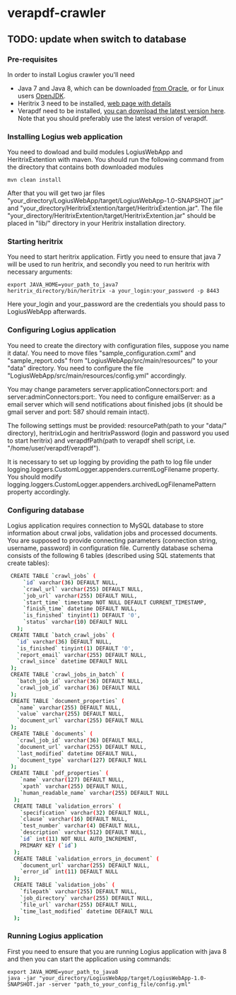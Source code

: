 # verapdf-crawler
## TODO: update when switch to database
### Pre-requisites
In order to install Logius crawler you'll need 
 * Java 7 and Java 8, which can be downloaded [from Oracle](http://www.oracle.com/technetwork/java/javase/downloads/index.html), or for 
 Linux users [OpenJDK](http://openjdk.java.net/install/index.html).
 * Heritrix 3 need to be installed, [web page with details](https://webarchive.jira.com/wiki/display/Heritrix)
 * Verapdf need to be installed, [you can download the latest version here](http://downloads.verapdf.org/).
 Note that you should preferably use the latest version of verapdf.
 
### Installing Logius web application
You need to dowload and build modules LogiusWebApp and HeritrixExtention with maven. You should run the following command from the 
directory that contains both downloaded modules

	mvn clean install

After that you will get two jar files "your_directory/LogiusWebApp/target/LogiusWebApp-1.0-SNAPSHOT.jar" and "your_directory/HeritrixExtention/target/HeritrixExtention.jar". The file "your_directory/HeritrixExtention/target/HeritrixExtention.jar" should be placed in "lib/" directory in your Heritrix installation directory.

### Starting heritrix
You need to start heritrix application. Firtly you need to ensure that java 7 will be used to run heritrix, and secondly you need to run 
heritrix with necessary arguments:

	export JAVA_HOME=your_path_to_java7
	heritrix_directory/bin/heritrix -a your_login:your_password -p 8443
    
Here your_login and your_password are the credentials you should pass to LogiusWebApp afterwards.

### Configuring Logius application
  You need to create the directory with configuration files, suppose you name it data/. You need to move files "sample_configuration.cxml" and "sample_report.ods" from "LogiusWebApp/src/main/resources/" to your "data\" directory. You need to configure the file "LogiusWebApp/src/main/resources/config.yml" accordingly. 
  
  You may change parameters server:applicationConnectors:port: and server:adminConnectors:port:. You need to configure emailServer: as a email server which will send notifications about finished jobs (it should be gmail server and port: 587 should remain intact). 
  
  The following settings must be provided: resourcePath(path to your "data/" directory), heritrixLogin and heritrixPassword (login and password you used to start heritrix) and verapdfPath(path to verapdf shell script, i.e. "/home/user/verapdf/verapdf"). 
  
  It is necessary to set up logging by providing the path to log file under logging.loggers.CustomLogger.appenders.currentLogFilename property. You should modify logging.loggers.CustomLogger.appenders.archivedLogFilenamePattern property accordingly.
  
### Configuring database
   Logius application requires connection to MySQL database to store information about crwal jobs, validation jobs and processed documents. You are supposed to provide connecting parameters (connection string, username, password) in configuration file. Currently database schema consists of the following 6 tables (described using SQL statements that create tables):
   
   ```sh
    CREATE TABLE `crawl_jobs` (
        `id` varchar(36) DEFAULT NULL,
        `crawl_url` varchar(255) DEFAULT NULL,
        `job_url` varchar(255) DEFAULT NULL,
        `start_time` timestamp NOT NULL DEFAULT CURRENT_TIMESTAMP,
        `finish_time` datetime DEFAULT NULL,
        `is_finished` tinyint(1) DEFAULT '0',
        `status` varchar(10) DEFAULT NULL
      );
    CREATE TABLE `batch_crawl_jobs` (
      `id` varchar(36) DEFAULT NULL,
      `is_finished` tinyint(1) DEFAULT '0',
      `report_email` varchar(255) DEFAULT NULL,
      `crawl_since` datetime DEFAULT NULL
    );
    CREATE TABLE `crawl_jobs_in_batch` (
      `batch_job_id` varchar(36) DEFAULT NULL,
      `crawl_job_id` varchar(36) DEFAULT NULL
    );
    CREATE TABLE `document_properties` (
      `name` varchar(255) DEFAULT NULL,
      `value` varchar(255) DEFAULT NULL,
      `document_url` varchar(255) DEFAULT NULL
    );
    CREATE TABLE `documents` (
      `crawl_job_id` varchar(36) DEFAULT NULL,
      `document_url` varchar(255) DEFAULT NULL,
      `last_modified` datetime DEFAULT NULL,
      `document_type` varchar(127) DEFAULT NULL
    );
    CREATE TABLE `pdf_properties` (
       `name` varchar(127) DEFAULT NULL,
       `xpath` varchar(255) DEFAULT NULL,
       `human_readable_name` varchar(255) DEFAULT NULL
     );
     CREATE TABLE `validation_errors` (
       `specification` varchar(32) DEFAULT NULL,
       `clause` varchar(16) DEFAULT NULL,
       `test_number` varchar(4) DEFAULT NULL,
       `description` varchar(512) DEFAULT NULL,
       `id` int(11) NOT NULL AUTO_INCREMENT,
       PRIMARY KEY (`id`)
     );
     CREATE TABLE `validation_errors_in_document` (
       `document_url` varchar(255) DEFAULT NULL,
       `error_id` int(11) DEFAULT NULL
     );
     CREATE TABLE `validation_jobs` (
       `filepath` varchar(255) DEFAULT NULL,
       `job_directory` varchar(255) DEFAULT NULL,
       `file_url` varchar(255) DEFAULT NULL,
       `time_last_modified` datetime DEFAULT NULL
     );
```
  
### Running Logius application
First you need to ensure that you are running Logius application with java 8 and then you can start the application using commands:
  
  	export JAVA_HOME=your_path_to_java8
	java -jar "your_directory/LogiusWebApp/target/LogiusWebApp-1.0-SNAPSHOT.jar -server "path_to_your_config_file/config.yml"
